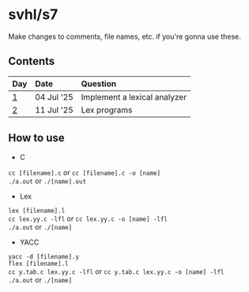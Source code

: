 # svhl/s7

Make changes to comments, file names, etc. if you're gonna use these.

## Contents

| Day                                                       | Date      | Question                              |
| :-                                                        | :-        | :-                                    |
| [1](https://github.com/svhl/s7/tree/main/day-01)          | 04 Jul '25| Implement a lexical analyzer          |
| [2](https://github.com/svhl/s7/tree/main/day-02)          | 11 Jul '25| Lex programs                          |

## How to use

- C

`cc [filename].c` or `cc [filename].c -o [name]`\
`./a.out` or `./[name].out`

- Lex

`lex [filename].l`\
`cc lex.yy.c -lfl` or `cc lex.yy.c -o [name] -lfl`\
`./a.out` or `./[name]`

- YACC

`yacc -d [filename].y`\
`flex [filename].l`\
`cc y.tab.c lex.yy.c -lfl` or `cc y.tab.c lex.yy.c -o [name] -lfl`\
`./a.out` or `./[name]`
